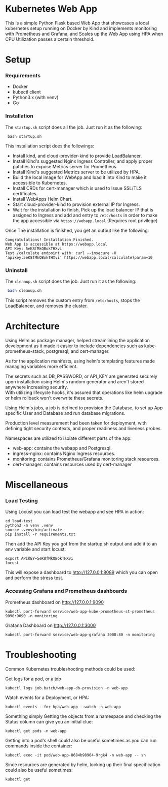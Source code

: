 # Kubernetes Web App
This is a simple Python Flask based Web App that showcases a local kubernetes setup running on Docker by Kind and implements monitoring with Prometheus and Grafana, and Scales up the Web App using HPA when CPU Utilization passes a certain threshold.   

# Setup 

### Requirements
- Docker
- kubectl client
- Python3.x (with venv)
- Go

### Installation
The `startup.sh` script does all the job. Just run it as the following:
```commandline
 bash startup.sh
```

This installation script does the followings:  
- Install kind, and cloud-provider-kind to provide LoadBalancer.  
- Install Kind's suggested Nginx Ingress Controller, and apply proper patches to expose Metrics server for Prometheus.    
- Install Kind's suggested Metrics server to be utilized by HPA.  
- Build the local image for WebApp and load it into Kind to make it accessible to Kubernetes.  
- Install CRDs for cert-manager which is used to Issue SSL/TLS certificates.  
- Install WebApps Helm Chart.  
- Start cloud-provider-kind to provision external IP for Ingress.  
- Wait for the installation to finish, Pick up the load balancer IP that is assigned to Ingress and add and entry to `/etc/hosts` in order to make the app accessible via `https://webapp.local` (Requires root privilege)

Once The installation is finished, you get an output like the following:
```text
Congratulations! Installation Finished.
Web App is accessible at https://webapp.local
API Key: 5eK8fMkQBokTHXvi
Test /calculate endpoint with: curl --insecure -H 'apikey:5eK8fMkQBokTHXvi' https://webapp.local/calculate?param=10
```

### Uninstall
The `cleanup.sh` script does the job. Just run it as the following:
```bash
 bash cleanup.sh
```

This script removes the custom entry from `/etc/hosts`, stops the LoadBalancer, and removes the cluster.  

# Architecture
Using Helm as package manager, helped streamlining the application development as it made it easier to include dependencies such as kube-prometheus-stack, postgresql, and cert-manager.  

As for the application manifests, using helm's templating features made managing variables more efficient.  

The secrets such as DB_PASSWORD, or API_KEY are generated securely upon installation using Helm's random generator and aren't stored anywhere increasing security.  
With utilizing lifecycle hooks, it's assured that operations like helm upgrade or helm rollback won't overwrite these secrets.  

Using Helm's jobs, a job is defined to provision the Database, to set up App specific User and Database and run database migrations.  

Production level measurement had been taken for deployment, with defining tight security contexts, and proper readiness and liveness probes.  

Namespaces are utilized to isolate different parts of the app:  
- web-app: contains the webapp and Postgresql.
- ingress-nginx: contains Nginx Ingress resources.
- monitoring: contains Prometheus/Grafana monitoring stack resources.
- cert-manager: contains resources used by cert-manager  

# Miscellaneous

### Load Testing
Using Locust you can load test the webapp and see HPA in action:  
```commandline
cd load-test
python3 -m venv .venv
source .venv/bin/activate
pip install -r requirements.txt
```

Then add the API Key you got from the startup.sh output and add it to an env variable and start locust:  
```shell
export APIKEY=5eK8fMkQBokTHXvi
locust
```

This will expose a dashboard to http://127.0.0.1:8089 which you can open and perform the stress test.

### Accessing Grafana and Prometheus dashboards
Prometheus dashboard on http://127.0.0.1:9090  
```commandline
kubectl port-forward service/web-app-kube-prometheus-st-prometheus 9090:9090 -n monitoring
```

Grafana Dashboard on http://127.0.0.1:3000   
```commandline
kubectl port-forward service/web-app-grafana 3000:80 -n monitoring
```

# Troubleshooting
Common Kubernetes troubleshooting methods could be used:  

Get logs for a pod, or a job
```commandline
kubectl logs job.batch/web-app-db-provision -n web-app
```


Watch events for a Deployment, or HPA:  
```commandline
kubectl events --for hpa/web-app --watch -n web-app
```

Something simply Getting the objects from a namespace and checking the Status column can give you an initial clue:  
```commandline
kubectl get pods -n web-app
```

Getting into a pod's shell could also be useful sometimes as you can run commands inside the container:  
```shell
kubectl exec -it pod/web-app-8684b98964-9rgk4 -n web-app -- sh
```

Since resources are generated by helm, looking up their final specification could also be useful sometimes:  
```commandline
kubectl get 
```